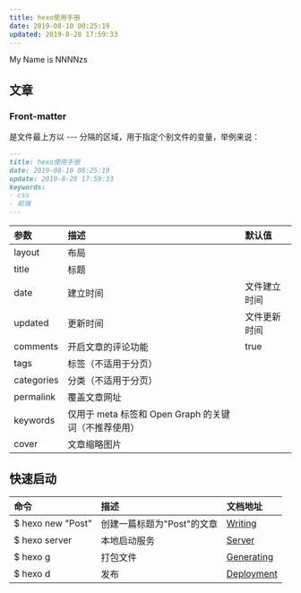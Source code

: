 ```yaml
---
title: hexo使用手册
date: 2019-08-10 00:25:19
updated: 2019-8-28 17:59:33
---
```

My Name is NNNNzs
## 文章
### Front-matter 
是文件最上方以 --- 分隔的区域，用于指定个别文件的变量，举例来说：
```MarkDown
---
title: hexo使用手册
date: 2019-08-10 00:25:19
update: 2019-8-28 17:59:33
keywords: 
- css
- 前端
---
```
|参数|描述|默认值
|:----- |:----- |:-----
layout|布局|
title|标题|
date|建立时间|文件建立时间
updated|更新时间|文件更新时间
comments|开启文章的评论功能|true
tags|标签（不适用于分页）|
categories|分类（不适用于分页）
permalink|覆盖文章网址
keywords|仅用于 meta 标签和 Open Graph 的关键词（不推荐使用）	
cover|文章缩略图片|

## 快速启动
|命令|描述|文档地址
|:----- |:----- |:-----
|$ hexo new "Post"|创建一篇标题为"Post"的文章|[Writing](https://hexo.io/docs/writing.html)
|$ hexo server|本地启动服务|[Server](https://hexo.io/docs/server.html)
|$ hexo g|打包文件|[Generating](https://hexo.io/docs/generating.html)
|$ hexo d|发布|[Deployment](https://hexo.io/docs/deployment.html)

